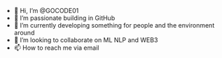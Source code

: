 - 👋 Hi, I’m @GOCODE01
- 👀 I’m passionate building in GitHub
- 🌱 I’m currently developing something for people and the environment around
- 💞️ I’m looking to collaborate on ML NLP and WEB3
- 📫 How to reach me via email
<!---
GOCODE01/GOCODE01 is a ✨ special ✨ repository because its `README.md` (this file) appears on your GitHub profile.
You can click the Preview link to take a look at your changes.
--->
